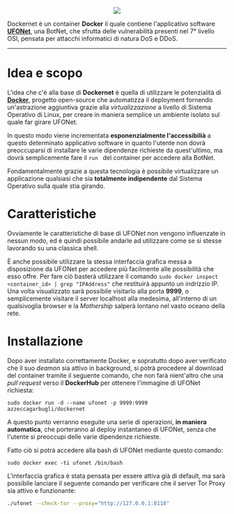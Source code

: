 <p align="center">
    <img src ="https://imgur.com/SAVPZRb.png" />
</p>

Dockernet è un container **Docker** il quale contiene l'applicativo software **[UFONet](https://ufonet.03c8.net/)**, una BotNet, che sfrutta delle vulnerabilità presenti nel 7° livello OSI, pensata per attacchi informatici di natura DoS e DDoS.

---

# Idea e scopo

L'idea che c'è alla base di **Dockernet** è quella di utilizzare le potenzialità di **[Docker](https://it.wikipedia.org/wiki/Docker)**, progetto open-source che automatizza il deployment fornendo un'astrazione aggiuntiva grazie alla *virtualizzazione* a livello di Sistema Operativo di Linux, per creare in maniera semplice un ambiente isolato sul quale far girare UFONet. 

In questo modo viene incrementata **esponenzialmente l'accessibilià** a questo determinato applicativo software in quanto l'utente non dovrà preoccuparsi di installare le varie dipendenze richieste da quest'ultimo, ma dovrà semplicemente fare il  ```run ``` del container per accedere alla BotNet.

Fondamentalmente grazie a questa tecnologia è possibile virtualizzare un applicazione qualsiasi che sia **totalmente indipendente** dal Sistema Operativo sulla quale stia girando.

# Caratteristiche

Ovviamente le caratteristiche di base di UFONet non vengono influenzate in nessun modo, ed è quindi possibile andarle ad utilizzare come se si stesse lavorando su una classica shell. 

È anche possibile utilizzare la stessa interfaccia grafica messa a disposizione da UFONet per accedere più facilmente alle possibilità che esso offre. Per fare ciò basterà utilizzare il comando ```sudo docker inspect <container_id> | grep "IPAddress"``` che restituirà appunto un indrizzio IP. Una volta visualizzato sarà possibile visitarlo alla porta **9999**, o semplicemente visitare il server localhost alla medesima, all'interno di un qualsivoglia browser e la *Mothership* salperà lontano nel vasto oceano della rete.

# Installazione

Dopo aver installato correttamente Docker, e sopratutto dopo aver verificato che il suo *deamon* sia attivo in background, si potrà procedere al download del container tramite il seguente comando, che non farà nient'altro che una *pull request* verso il **DockerHub** per ottenere l'immagine di UFONet richiesta:

```docker
sudo docker run -d --name ufonet -p 9999:9999 azzeccagarbugli/dockernet
```

A questo punto verranno eseguite una serie di operazioni, **in maniera automatica**, che porteranno al deploy instantaneo di UFONet, senza che l'utente si preoccupi delle varie dipendenze richieste. 

Fatto ciò si potrà accedere alla bash di UFONet mediante questo comando:

```docker
sudo docker exec -ti ufonet /bin/bash
```

L'interfaccia grafica è stata pensata per essere attiva già di default, ma sarà possibile lanciare il seguente comando per verificare che il server Tor Proxy sia attivo e funzionante:

```bash
./ufonet --check-tor --proxy="http://127.0.0.1:8118"
```